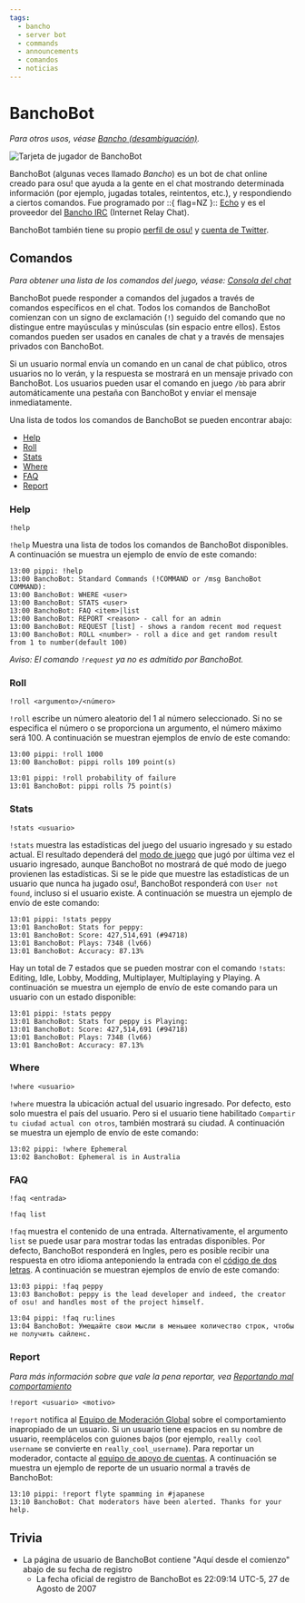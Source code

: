 ```yaml
---
tags:
  - bancho
  - server bot
  - commands
  - announcements
  - comandos
  - noticias
---
```


# BanchoBot

*Para otros usos, véase [Bancho (desambiguación)](/wiki/Disambiguation/Bancho).*

![Tarjeta de jugador de BanchoBot](img/BanchoBot.jpg "Tarjeta de jugador de BanchoBot")

BanchoBot (algunas veces llamado *Bancho*) es un bot de chat online creado para osu! que ayuda a la gente en el chat mostrando determinada información (por ejemplo, jugadas totales, reintentos, etc.), y respondiendo a ciertos comandos. Fue programado por ::{ flag=NZ }:: [Echo](https://osu.ppy.sh/users/431) y es el proveedor del [Bancho IRC](/wiki/Community/Internet_Relay_Chat) (Internet Relay Chat). 

BanchoBot también tiene su propio [perfil de osu!](https://osu.ppy.sh/users/3) y [cuenta de Twitter](https://twitter.com/banchoboat).

## Comandos

*Para obtener una lista de los comandos del juego, véase: [Consola del chat](/wiki/Client/Interface/Chat_console#lista-de-comandos)*

BanchoBot puede responder a comandos del jugados a través de comandos específicos en el chat. Todos los comandos de BanchoBot comienzan con un signo de exclamación (`!`) seguido del comando que no distingue entre mayúsculas y minúsculas (sin espacio entre ellos). Estos comandos pueden ser usados en canales de chat y a través de mensajes privados con BanchoBot.

Si un usuario normal envía un comando en un canal de chat público, otros usuarios no lo verán, y la respuesta se mostrará en un mensaje privado con BanchoBot. Los usuarios pueden usar el comando en juego `/bb` para abrir automáticamente una pestaña con BanchoBot y enviar el mensaje inmediatamente.

Una lista de todos los comandos de BanchoBot se pueden encontrar abajo:

- [Help](#help)
- [Roll](#roll)
- [Stats](#stats)
- [Where](#where)
- [FAQ](#faq)
- [Report](#report)

### Help

```
!help
```

`!help` Muestra una lista de todos los comandos de BanchoBot disponibles. A continuación se muestra un ejemplo de envío de este comando:

```
13:00 pippi: !help
13:00 BanchoBot: Standard Commands (!COMMAND or /msg BanchoBot COMMAND):
13:00 BanchoBot: WHERE <user>
13:00 BanchoBot: STATS <user>
13:00 BanchoBot: FAQ <item>|list
13:00 BanchoBot: REPORT <reason> - call for an admin
13:00 BanchoBot: REQUEST [list] - shows a random recent mod request
13:00 BanchoBot: ROLL <number> - roll a dice and get random result from 1 to number(default 100)
```

*Aviso: El comando `!request` ya no es admitido por BanchoBot.*

### Roll

```
!roll <argumento>/<número>
```

`!roll` escribe un número aleatorio del 1 al número seleccionado. Si no se especifica el número o se proporciona un argumento, el número máximo será 100. A continuación se muestran ejemplos de envío de este comando:

```
13:00 pippi: !roll 1000
13:00 BanchoBot: pippi rolls 109 point(s)
```

```
13:01 pippi: !roll probability of failure
13:01 BanchoBot: pippi rolls 75 point(s)
```

### Stats

```
!stats <usuario>
```

`!stats` muestra las estadísticas del juego del usuario ingresado y su estado actual. El resultado dependerá del [modo de juego](/wiki/Game_mode) que jugó por última vez el usuario ingresado, aunque BanchoBot no mostrará de qué modo de juego provienen las estadísticas. Si se le pide que muestre las estadísticas de un usuario que nunca ha jugado osu!, BanchoBot responderá con `User not found`, incluso si el usuario existe. A continuación se muestra un ejemplo de envío de este comando:

```
13:01 pippi: !stats peppy
13:01 BanchoBot: Stats for peppy:
13:01 BanchoBot: Score: 427,514,691 (#94718)
13:01 BanchoBot: Plays: 7348 (lv66)
13:01 BanchoBot: Accuracy: 87.13%
```

Hay un total de 7 estados que se pueden mostrar con el comando `!stats`: Editing, Idle, Lobby, Modding, Multiplayer, Multiplaying y Playing. A continuación se muestra un ejemplo de envío de este comando para un usuario con un estado disponible:

```
13:01 pippi: !stats peppy
13:01 BanchoBot: Stats for peppy is Playing:
13:01 BanchoBot: Score: 427,514,691 (#94718)
13:01 BanchoBot: Plays: 7348 (lv66)
13:01 BanchoBot: Accuracy: 87.13%
```

### Where

```
!where <usuario>
```

`!where` muestra la ubicación actual del usuario ingresado. Por defecto, esto solo muestra el país del usuario. Pero si el usuario tiene habilitado `Compartir tu ciudad actual con otros`, también mostrará su ciudad. A continuación se muestra un ejemplo de envío de este comando:

```
13:02 pippi: !where Ephemeral
13:02 BanchoBot: Ephemeral is in Australia
```

### FAQ

```
!faq <entrada>
```

```
!faq list
```

`!faq` muestra el contenido de una entrada. Alternativamente, el argumento `list` se puede usar para mostrar todas las entradas disponibles. Por defecto, BanchoBot responderá en Ingles,  pero es posible recibir una respuesta en otro idioma anteponiendo la entrada con el [código de dos letras](/wiki/Article_styling_criteria/Formatting#locales). A continuación se muestran ejemplos de envío de este comando:

```
13:03 pippi: !faq peppy
13:03 BanchoBot: peppy is the lead developer and indeed, the creator of osu! and handles most of the project himself.
```

```
13:04 pippi: !faq ru:lines
13:04 BanchoBot: Умещайте свои мысли в меньшее количество строк, чтобы не получить сайленс.
```

### Report

*Para más información sobre que vale la pena reportar, vea [Reportando mal comportamiento](/wiki/Reporting_bad_behaviour)*

```
!report <usuario> <motivo>
```

`!report` notifica al [Equipo de Moderación Global](/wiki/People/The_Team/Global_Moderation_Team) sobre el comportamiento inapropiado de un usuario. Si un usuario tiene espacios en su nombre de usuario, reemplácelos con guiones bajos (por ejemplo, `really cool username` se convierte en `really_cool_username`). Para reportar un moderador, contacte al [equipo de apoyo de cuentas](/wiki/People/The_Team/Account_support_team#support@ppy.sh). A continuación se muestra un ejemplo de reporte de un usuario normal a través de BanchoBot:

```
13:10 pippi: !report flyte spamming in #japanese
13:10 BanchoBot: Chat moderators have been alerted. Thanks for your help.
```

## Trivia

- La página de usuario de BanchoBot contiene "Aquí desde el comienzo" abajo de su fecha de registro
  - La fecha oficial de registro de BanchoBot es 22:09:14 UTC-5, 27 de Agosto de 2007
